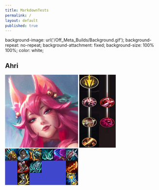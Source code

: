 ```yaml
---
title: MarkdownTests
permalink: /
layout: default
published: true
---
```

  background-image: url('/Off_Meta_Builds/Background.gif');
	background-repeat: no-repeat;
  	background-attachment: fixed;
  	background-size: 100% 100%;
    color: white;
## Ahri

<img src="/Off_Meta_Builds/Ahri/240x240.png" width="240" height="240">
<img src="/Off_Meta_Builds/Ahri/Runes.png" width="120" height="240">
<br><img src="/Off_Meta_Builds/Ahri/Items.png" width="240" height="120">


